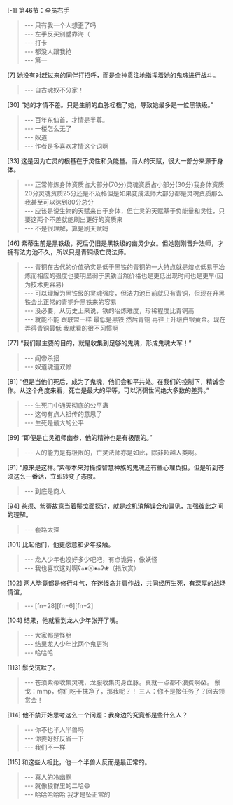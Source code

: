 
[-1] 第46节：全员右手
>--- 只有我一个人想歪了吗<br>
>--- 左手反买别墅靠海（<br>
>--- 打卡<br>
>--- 都没人跟我抢<br>
>--- 第一<br>

[7] 她没有对赶过来的同伴打招呼，而是全神贯注地指挥着她的鬼魂进行战斗。
>--- 自古魂奴不分家！<br>

[30] “她的才情不差。只是生前的血脉桎梏了她，导致她最多是一位黑铁级。”
>--- 百年东仙首，才情是半尊。<br>
>--- 一楼怎么无了<br>
>--- 奴道<br>
>--- 作者是多喜欢才情这个词啊<br>

[33] 这是因为亡灵的根基在于灵性和负能量。而人的天赋，很大一部分来源于身体。
>--- 正常修炼身体资质占大部分(70分)灵魂资质占小部分(30分)我身体资质20分灵魂资质25分还是不及格但是如果变成法师大部分都是灵魂资质那么我甚至可以达到80分总分<br>
>--- 应该是说生物的天赋来自于身体，但亡灵的天赋基于负能量和灵性，只要这两个不差就能刷出更好的资质来<br>
>--- 不是很理解，算是刷天赋吗<br>

[46] 紫蒂生前是黑铁级，死后仍旧是黑铁级的幽灵少女。但她刚刚晋升法师，才拥有法力池不久，所以只是青铜级亡灵法师。
>--- 青铜在古代的价值确实是低于黑铁的青铜的一大特点就是熔点低易于冶炼而相应的强度也要明显弱于黑铁当然价格也是更低出现时间也是更早(因为技术更容易)<br>
>--- 可以理解为黑铁级的灵魂强度，但法力池目前就只有青铜，但现在升黑铁会比正常的青铜升黑铁来的容易<br>
>--- 没必要，从历史上来说，铁的冶炼难度，珍稀程度比青铜高<br>
>--- 就能不能 跟联盟一样  最低是黑铁 然后青铜 再往上升级白银黄金。现在弄得青铜最低 我就看的很不习惯啊<br>

[77] “我们最主要的目的，就是收集到足够的鬼魂，形成鬼魂大军！”
>--- 阎帝杀招<br>
>--- 奴道魂道双修<br>

[81] “但是当他们死后，成为了鬼魂，他们会和平共处。在我们的控制下，精诚合作。从这个角度来看，死亡是最大的平等，可以消弭世间绝大多数的差异。”
>--- 生死门中通天彻底的公平蛊<br>
>--- 这句有点人祖传的意思了<br>
>--- 生死是最大的公平<br>

[89] “即便是亡灵祖师幽参，他的精神也是有极限的。”
>--- 人的能力是有极限的，亡灵法师亦是如此，除非超越人类啊。<br>

[91] “原来是这样。”紫蒂本来对操控智慧种族的鬼魂还有些心理负担，但是听到苍须这么一番话，立即转变了态度。
>--- 到底是商人<br>

[94] 苍须、紫蒂故意当着鬃戈面探讨，就是趁机消解误会和偏见，加强彼此之间的理解。
>--- 套路太深<br>

[101] 比起他们，他更愿意和少年接触。
>--- 龙人少年也没好多少吧吧，有点诡异，像妖怪<br>
>--- 我也喜欢这对啊ʕ๑•㉨•๑ʔ❀（指欣赏）<br>

[102] 两人毕竟都是修行斗气，在迷怪岛并肩作战，共同经历生死，有深厚的战场情谊。
>--- [fn=28][fn=6][fn=2]<br>

[104] 结果，他就看到龙人少年张开了嘴。
>--- 大家都是怪胎<br>
>--- 结果龙人少年比两个鬼更狗<br>
>--- 哈哈哈<br>

[113] 鬃戈沉默了。
>--- 苍须紫蒂收集灵魂，龙服收集肉身血脉。真就一点都不浪费啊😱。
鬃戈：mmp，你们吃干抹净了，那我呢？！
三人：你不是接任务了？回去领赏金！<br>

[114] 他不禁开始思考这么一个问题：我身边的究竟都是些什么人？
>--- 你不也半人半兽吗<br>
>--- 你要好好反省一下<br>
>--- 我们不一样<br>

[115] 和这些人相比，他一个半兽人反而是最正常的。
>--- 真人的冷幽默<br>
>--- 就像狼群里的二哈😄<br>
>--- 哈哈哈哈哈 我才是坠正常的<br>
